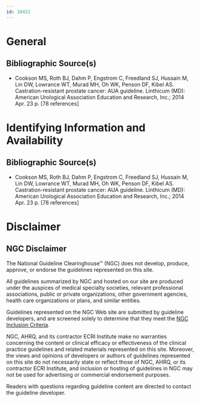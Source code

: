 ```yaml
---
id: 10421
---
```


# General

## Bibliographic Source(s)

- Cookson MS, Roth BJ, Dahm P, Engstrom C, Freedland SJ, Hussain M, Lin DW, Lowrance WT, Murad MH, Oh WK, Penson DF, Kibel AS. Castration-resistant prostate cancer: AUA guideline. Linthicum (MD): American Urological Association Education and Research, Inc.; 2014 Apr. 23 p. [78 references]

# Identifying Information and Availability

## Bibliographic Source(s)

- Cookson MS, Roth BJ, Dahm P, Engstrom C, Freedland SJ, Hussain M, Lin DW, Lowrance WT, Murad MH, Oh WK, Penson DF, Kibel AS. Castration-resistant prostate cancer: AUA guideline. Linthicum (MD): American Urological Association Education and Research, Inc.; 2014 Apr. 23 p. [78 references]

# Disclaimer

## NGC Disclaimer

The National Guideline Clearinghouse™ (NGC) does not develop, produce, approve, or endorse the guidelines represented on this site.

All guidelines summarized by NGC and hosted on our site are produced under the auspices of medical specialty societies, relevant professional associations, public or private organizations, other government agencies, health care organizations or plans, and similar entities.

Guidelines represented on the NGC Web site are submitted by guideline developers, and are screened solely to determine that they meet the [NGC Inclusion Criteria](/help-and-about/summaries/inclusion-criteria).

NGC, AHRQ, and its contractor ECRI Institute make no warranties concerning the content or clinical efficacy or effectiveness of the clinical practice guidelines and related materials represented on this site. Moreover, the views and opinions of developers or authors of guidelines represented on this site do not necessarily state or reflect those of NGC, AHRQ, or its contractor ECRI Institute, and inclusion or hosting of guidelines in NGC may not be used for advertising or commercial endorsement purposes.

Readers with questions regarding guideline content are directed to contact the guideline developer.

